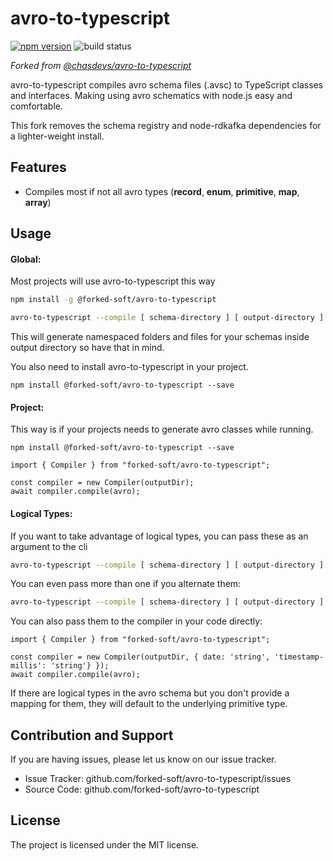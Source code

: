 # avro-to-typescript

[![npm version](https://badge.fury.io/js/@forked-soft%2Favro-to-typescript.svg)](https://badge.fury.io/js/@forked-soft%2Favro-to-typescript.svg)
![build status](https://github.com/forked-soft/avro-to-typescript/actions/workflows/build.yml/badge.svg)

_Forked from [@chasdevs/avro-to-typescript](git@github.com:chasdevs/avro-to-typescript.git)_

avro-to-typescript compiles avro schema files (.avsc) to TypeScript classes
and interfaces. Making using avro schematics with node.js easy and comfortable.

This fork removes the schema registry and node-rdkafka dependencies for a lighter-weight install.

## Features

- Compiles most if not all avro types (**record**, **enum**, **primitive**, **map**, **array**)

## Usage

#### Global:

Most projects will use avro-to-typescript this way

```sh
npm install -g @forked-soft/avro-to-typescript

avro-to-typescript --compile [ schema-directory ] [ output-directory ]
```

This will generate namespaced folders and files for your schemas inside
output directory so have that in mind.

You also need to install avro-to-typescript in your project.

```
npm install @forked-soft/avro-to-typescript --save
```

#### Project:

This way is if your projects needs to generate avro classes while running.

```
npm install @forked-soft/avro-to-typescript --save
```

    import { Compiler } from "forked-soft/avro-to-typescript";

    const compiler = new Compiler(outputDir);
    await compiler.compile(avro);

#### Logical Types:

If you want to take advantage of logical types, you can pass these as an argument to the cli

```sh
avro-to-typescript --compile [ schema-directory ] [ output-directory ] --logical-types [avro type] [typescript type]
```

You can even pass more than one if you alternate them:

```sh
avro-to-typescript --compile [ schema-directory ] [ output-directory ] --logical-types [avro type] [typescript type] [avro type] [typescript type]
```

You can also pass them to the compiler in your code directly:

    import { Compiler } from "forked-soft/avro-to-typescript";

    const compiler = new Compiler(outputDir, { date: 'string', 'timestamp-millis': 'string'} });
    await compiler.compile(avro);

If there are logical types in the avro schema but you don't provide a mapping for them, they will default to the underlying primitive type.

## Contribution and Support

If you are having issues, please let us know on our issue tracker.

- Issue Tracker: github.com/forked-soft/avro-to-typescript/issues
- Source Code: github.com/forked-soft/avro-to-typescript

## License

The project is licensed under the MIT license.
